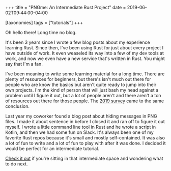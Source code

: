 +++
title = "PNGme: An Intermediate Rust Project"
date =  2019-06-02T09:44:00-04:00

[taxonomies]
tags = ["tutorials"]
+++

Oh hello there! Long time no blog.

It's been 3 years since I wrote a few blog posts about my experience learning Rust. Since then, I've been using Rust for just about every project I have outside of work. It even weaseled its way into a few of my dev tools at work, and now we even have a new service that's written in Rust. You might say that I'm a fan.

I've been meaning to write some learning material for a long time. There are plenty of resources for beginners, but there's isn't much out there for people who are know the basics but aren't quite ready to jump into their own projects. I'm the kind of person that will just bash my head against a problem until I figure it out, but a lot of people aren't and there aren't a ton of resources out there for those people. The [2019 survey][rust-survey-2019] came to the same conclusion.

Last year my coworker found a blog post about hiding messages in PNG files. I made it about sentence in before I closed it and ran off to figure it out myself. I wrote a little command line tool in Rust and he wrote a script in Kotlin, and then we had some fun on Slack. It's always been one of my favorite Rust repos because it's small and mostly self-contained. It was also a lot of fun to write and a lot of fun to play with after it was done. I decided it would be perfect for an intermediate tutorial.

[Check it out][pngme-book] if you're sitting in that intermediate space and wondering what to do next.


[rust-survey-2019]: https://blog.rust-lang.org/2020/04/17/Rust-survey-2019.html
[pngme-book]: https://picklenerd.github.io/pngme_book/
